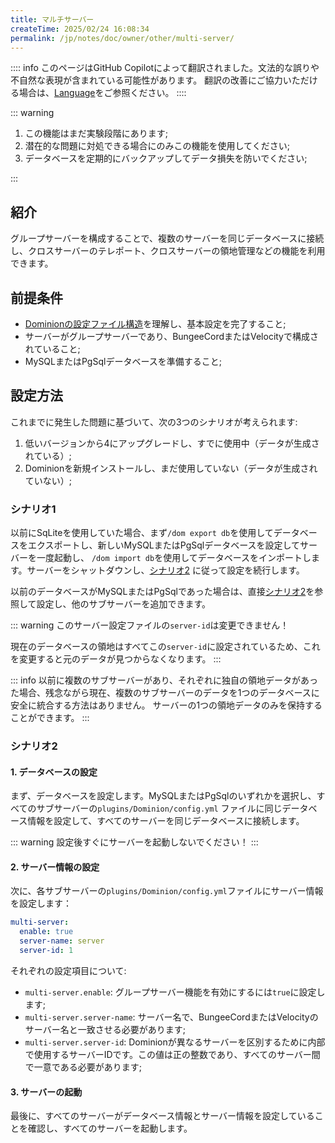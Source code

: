 ```yaml
---
title: マルチサーバー
createTime: 2025/02/24 16:08:34
permalink: /jp/notes/doc/owner/other/multi-server/
---
```


:::: info
このページはGitHub Copilotによって翻訳されました。文法的な誤りや不自然な表現が含まれている可能性があります。
翻訳の改善にご協力いただける場合は、[Language](/jp/notes/doc/owner/config-ref/languages/)をご参照ください。
::::

::: warning

1. この機能はまだ実験段階にあります;
2. 潜在的な問題に対処できる場合にのみこの機能を使用してください;
3. データベースを定期的にバックアップしてデータ損失を防いでください;

:::

## 紹介

グループサーバーを構成することで、複数のサーバーを同じデータベースに接続し、クロスサーバーのテレポート、クロスサーバーの領地管理などの機能を利用できます。

## 前提条件

- [Dominionの設定ファイル構造](/jp/notes/doc/owner/config-ref/overview/)を理解し、基本設定を完了すること;
- サーバーがグループサーバーであり、BungeeCordまたはVelocityで構成されていること;
- MySQLまたはPgSqlデータベースを準備すること;

## 設定方法

これまでに発生した問題に基づいて、次の3つのシナリオが考えられます:

1. 低いバージョンから4にアップグレードし、すでに使用中（データが生成されている）;
2. Dominionを新規インストールし、まだ使用していない（データが生成されていない）;

### シナリオ1

以前にSqLiteを使用していた場合、まず`/dom export db`を使用してデータベースをエクスポートし、新しいMySQLまたはPgSqlデータベースを設定してサーバーを一度起動し、
`/dom import db`を使用してデータベースをインポートします。サーバーをシャットダウンし、[シナリオ2](#Scenario-Two)
に従って設定を続行します。

以前のデータベースがMySQLまたはPgSqlであった場合は、直接[シナリオ2](#Scenario-Two)を参照して設定し、他のサブサーバーを追加できます。

::: warning
このサーバー設定ファイルの`server-id`は変更できません！

現在のデータベースの領地はすべてこの`server-id`に設定されているため、これを変更すると元のデータが見つからなくなります。
:::

::: info
以前に複数のサブサーバーがあり、それぞれに独自の領地データがあった場合、残念ながら現在、複数のサブサーバーのデータを1つのデータベースに安全に統合する方法はありません。
サーバーの1つの領地データのみを保持することができます。
:::

### シナリオ2

#### 1. データベースの設定

まず、データベースを設定します。MySQLまたはPgSqlのいずれかを選択し、すべてのサブサーバーの`plugins/Dominion/config.yml`
ファイルに同じデータベース情報を設定して、すべてのサーバーを同じデータベースに接続します。

::: warning
設定後すぐにサーバーを起動しないでください！
:::

#### 2. サーバー情報の設定

次に、各サブサーバーの`plugins/Dominion/config.yml`ファイルにサーバー情報を設定します：

```yaml
multi-server:
  enable: true
  server-name: server
  server-id: 1
```

それぞれの設定項目について:

- `multi-server.enable`: グループサーバー機能を有効にするには`true`に設定します;
- `multi-server.server-name`: サーバー名で、BungeeCordまたはVelocityのサーバー名と一致させる必要があります;
- `multi-server.server-id`: Dominionが異なるサーバーを区別するために内部で使用するサーバーIDです。この値は正の整数であり、すべてのサーバー間で一意である必要があります;

#### 3. サーバーの起動

最後に、すべてのサーバーがデータベース情報とサーバー情報を設定していることを確認し、すべてのサーバーを起動します。

